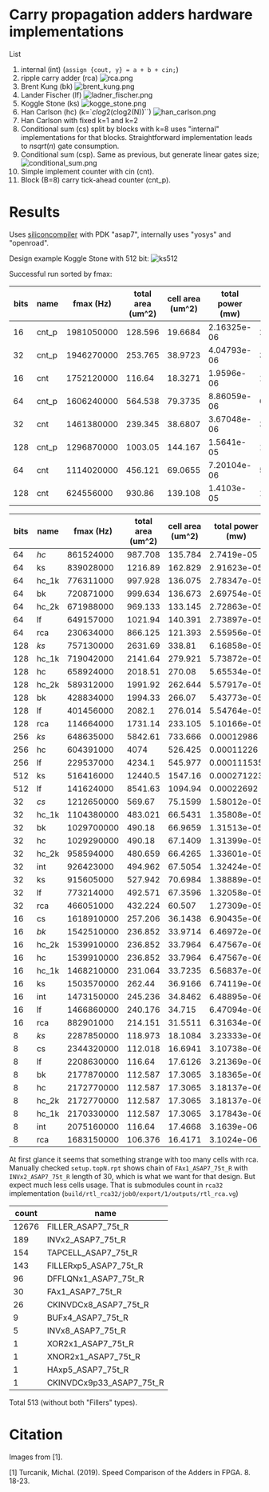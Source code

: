 Carry propagation adders hardware implementations
=================================================

List
1. internal (int) (`assign {cout, y} = a + b + cin;`)
2. ripple carry adder (rca) ![rca.png](rca.png)
3. Brent Kung (bk) ![brent_kung.png](brent_kung.png)
4. Lander Fischer (lf) ![ladner_fischer.png](ladner_fischer.png)
5. Koggle Stone (ks) ![kogge_stone.png](kogge_stone.png)
6. Han Carlson (hc) (k=`$clog2($clog2(N))``) ![han_carlson.png](han_carlson.png)
7. Han Carlson with fixed k=1 and k=2
8. Conditional sum (cs) split by blocks with k=8 uses "internal" implementations for that blocks. Straightforward implementation leads to $n sqrt(n)$ gate consumption.
9. Conditional sum (csp). Same as previous, but generate linear gates size; ![conditional_sum.png](conditional_sum.png)
10. Simple implement counter with cin (cnt).
11. Block (B=8) carry tick-ahead counter (cnt_p).

Results
=======

Uses [siliconcompiler](https://www.siliconcompiler.com/) with PDK "asap7", internally uses "yosys" and "openroad".

[//]: # (not all runs was successful)
[//]: # (| bits | name | pipeline step | error   | fmax before step |)
[//]: # (|------|------|---------------|---------|------------------|)
[//]: # (| 256  | bk   | route         | SIGSEGV | 331.90 MHz       |)
[//]: # (| 64   | int  | place         | SIGSEGV | 616.32 MHz       |)
[//]: # (| 512  | hc   | place         | SIGSEGV | 533.01 MHz       |)
[//]: # (| 512  | ks   | place         | SIGSEGV | 539.41 MHz       |)
[//]: # (| 512  | bk   | place         | SIGSEGV | 184.71 MHz       |)
[//]: # (| 512  | lf   | place         | SIGSEGV | 140.64 MHz       |)


Design example Koggle Stone with 512 bit:
![ks512](rtl_ks512.png)

Successful run sorted by fmax:

| bits | name  | fmax (Hz)  | total area (um^2) | cell area (um^2) | total power (mw) | cells |
|------|-------|------------|-------------------|------------------|------------------|-------|
| 16   | cnt_p | 1981050000 | 128.596           | 19.6684          | 2.16325e-06      | 204   |
| 32   | cnt_p | 1946270000 | 253.765           | 38.9723          | 4.04793e-06      | 355   |
| 16   | cnt   | 1752120000 | 116.64            | 18.3271          | 1.9596e-06       | 185   |
| 64   | cnt_p | 1606240000 | 564.538           | 79.3735          | 8.86059e-06      | 697   |
| 32   | cnt   | 1461380000 | 239.345           | 38.6807          | 3.67048e-06      | 330   |
| 128  | cnt_p | 1296870000 | 1003.05           | 144.167          | 1.5641e-05       | 1229  |
| 64   | cnt   | 1114020000 | 456.121           | 69.0655          | 7.20104e-06      | 560   |
| 128  | cnt   | 624556000  | 930.86            | 139.108          | 1.4103e-05       | 1103  |


| bits | name    | fmax (Hz)  | total area (um^2) | cell area (um^2) | total power (mw) | cells |
|------|---------|------------|-------------------|------------------|------------------|-------|
| 64   | *hc*    | 861524000  | 987.708           | 135.784          | 2.7419e-05       | 1047  |
| 64   | ks      | 839028000  | 1216.89           | 162.829          | 2.91623e-05      | 1309  |
| 64   | hc_1k   | 776311000  | 997.928           | 136.075          | 2.78347e-05      | 1052  |
| 64   | bk      | 720871000  | 999.634           | 136.673          | 2.69754e-05      | 1050  |
| 64   | hc_2k   | 671988000  | 969.133           | 133.145          | 2.72863e-05      | 1022  |
| 64   | lf      | 649157000  | 1021.94           | 140.391          | 2.73897e-05      | 1071  |
| 64   | rca     | 230634000  | 866.125           | 121.393          | 2.55956e-05      | 992   |
| 128  | *ks*    | 757130000  | 2631.69           | 338.81           | 6.16858e-05      | 2746  |
| 128  | hc_1k   | 719042000  | 2141.64           | 279.921          | 5.73872e-05      | 2111  |
| 128  | hc      | 658924000  | 2018.51           | 270.08           | 5.65534e-05      | 1955  |
| 128  | hc_2k   | 589312000  | 1991.92           | 262.644          | 5.57917e-05      | 1932  |
| 128  | bk      | 428834000  | 1994.33           | 266.07           | 5.43773e-05      | 1920  |
| 128  | lf      | 401456000  | 2082.1            | 276.014          | 5.54764e-05      | 1980  |
| 128  | rca     | 114664000  | 1731.14           | 233.105          | 5.10166e-05      | 1808  |
| 256  | *ks*    | 648635000  | 5842.61           | 733.666          | 0.00012986       | 6044  |
| 256  | hc      | 604391000  | 4074              | 526.425          | 0.00011226       | 3827  |
| 256  | lf      | 229537000  | 4234.1            | 545.977          | 0.000111535      | 3926  |
| 512  | ks      | 516416000  | 12440.5           | 1547.16          | 0.000271223      | 12666 |
| 512  | lf      | 141624000  | 8541.63           | 1094.94          | 0.00022692       | 7701  |
| 32   | *cs*    | 1212650000 | 569.67            | 75.1599          | 1.58012e-05      | 660   |
| 32   | hc_1k   | 1104380000 | 483.021           | 66.5431          | 1.35808e-05      | 529   |
| 32   | bk      | 1029700000 | 490.18            | 66.9659          | 1.31513e-05      | 532   |
| 32   | hc      | 1029290000 | 490.18            | 67.1409          | 1.31399e-05      | 532   |
| 32   | hc_2k   | 958594000  | 480.659           | 66.4265          | 1.33601e-05      | 522   |
| 32   | int     | 926423000  | 494.962           | 67.5054          | 1.32424e-05      | 591   |
| 32   | ks      | 915605000  | 527.942           | 70.6984          | 1.38889e-05      | 574   |
| 32   | lf      | 773214000  | 492.571           | 67.3596          | 1.32058e-05      | 535   |
| 32   | rca     | 466051000  | 432.224           | 60.507           | 1.27309e-05      | 513   |
| 16   | cs      | 1618910000 | 257.206           | 36.1438          | 6.90435e-06      | 335   |
| 16   | *bk*    | 1542510000 | 236.852           | 33.9714          | 6.46972e-06      | 292   |
| 16   | hc_2k   | 1539910000 | 236.852           | 33.7964          | 6.47567e-06      | 292   |
| 16   | hc      | 1539910000 | 236.852           | 33.7964          | 6.47567e-06      | 292   |
| 16   | hc_1k   | 1468210000 | 231.064           | 33.7235          | 6.56837e-06      | 286   |
| 16   | ks      | 1503570000 | 262.44            | 36.9166          | 6.74119e-06      | 318   |
| 16   | int     | 1473150000 | 245.236           | 34.8462          | 6.48895e-06      | 327   |
| 16   | lf      | 1466860000 | 240.176           | 34.715           | 6.47094e-06      | 298   |
| 16   | rca     | 882901000  | 214.151           | 31.5511          | 6.31634e-06      | 287   |
| 8    | *ks*    | 2287850000 | 118.973           | 18.1084          | 3.23333e-06      | 173   |
| 8    | cs      | 2344320000 | 112.018           | 16.6941          | 3.10738e-06      | 169   |
| 8    | lf      | 2208630000 | 116.64            | 17.6126          | 3.21369e-06      | 169   |
| 8    | bk      | 2177870000 | 112.587           | 17.3065          | 3.18365e-06      | 166   |
| 8    | hc      | 2172770000 | 112.587           | 17.3065          | 3.18137e-06      | 166   |
| 8    | hc_2k   | 2172770000 | 112.587           | 17.3065          | 3.18137e-06      | 166   |
| 8    | hc_1k   | 2170330000 | 112.587           | 17.3065          | 3.17843e-06      | 166   |
| 8    | int     | 2075160000 | 116.64            | 17.4668          | 3.1639e-06       | 179   |
| 8    | rca     | 1683150000 | 106.376           | 16.4171          | 3.1024e-06       | 165   |

At first glance it seems that something strange with too many cells with rca.
Manually checked `setup.topN.rpt` shows chain of `FAx1_ASAP7_75t_R` with `INVx2_ASAP7_75t_R` length of 30, which is what we want for that design.
But expect much less cells usage. 
That is submodules count in `rca32` implementation (`build/rtl_rca32/job0/export/1/outputs/rtl_rca.vg`)

| count | name                     |
|-------|--------------------------|
| 12676 | FILLER_ASAP7_75t_R       |
| 189   | INVx2_ASAP7_75t_R        |
| 154   | TAPCELL_ASAP7_75t_R      |
| 143   | FILLERxp5_ASAP7_75t_R    |
| 96    | DFFLQNx1_ASAP7_75t_R     |
| 30    | FAx1_ASAP7_75t_R         |
| 26    | CKINVDCx8_ASAP7_75t_R    |
| 9     | BUFx4_ASAP7_75t_R        |
| 5     | INVx8_ASAP7_75t_R        |
| 1     | XOR2x1_ASAP7_75t_R       |
| 1     | XNOR2x1_ASAP7_75t_R      |
| 1     | HAxp5_ASAP7_75t_R        |
| 1     | CKINVDCx9p33_ASAP7_75t_R |

Total 513 (without both "Fillers" types).

Citation
========
Images from [1].

[1] Turcanik, Michal. (2019). Speed Comparison of the Adders in FPGA. 8. 18-23. 